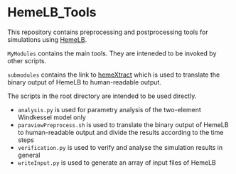 # HemeLB_Tools
This repository contains preprocessing and postprocessing tools for simulations using [HemeLB](https://github.com/hemelb-codes).

`MyModules` contains the main tools. They are inteneded to be invoked by other scripts.

`submodules` contains the link to [hemeXtract](https://github.com/UCL-CCS/hemeXtract/tree/c6d78874a724f3ee28888cb7fa3b86a3f6b21ee1) which is used to translate the binary output of HemeLB to human-readable output.

The scripts in the root directory are intended to be used directly.
- `analysis.py` is used for parametry analysis of the two-element Windkessel model only
- `paraviewPreprocess.sh` is used to translate the binary output of HemeLB to human-readable output and divide the results according to the time steps
- `verification.py` is used to verify and analyse the simulation results in general
- `writeInput.py` is used to generate an array of input files of HemeLB
